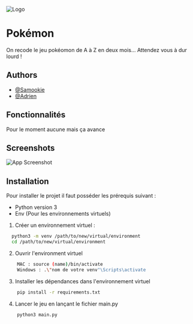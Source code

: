 ![Logo](https://thefederalistpapers.org/wp-content/uploads/2016/07/Pokemon-Logo.png)

    
# Pokémon

On recode le jeu pokéomon de A à Z en deux mois...
Attendez vous à dur lourd !


## Authors

- [@Samookie](https://github.com/samookie/)
- [@Adrien](https://github.com/Adrien-Fr)

  
## Fonctionnalités

Pour le moment aucune mais ça avance

  
## Screenshots

![App Screenshot](https://via.placeholder.com/468x300?text=App+Screenshot+Here)

  

## Installation

Pour installer le projet il faut posséder les prérequis suivant :

- Python version 3
- Env (Pour les environnements virtuels)

1. Créer un environnement virtuel :

```bash
  python3 -m venv /path/to/new/virtual/environment
  cd /path/to/new/virtual/environment
```

2. Ouvrir l'environment virtuel
```bash
    MAC : source (name)/bin/activate
    Windows : .\"nom de votre venv"\Scripts\activate
```

3. Installer les dépendances dans l'environnement virtuel

```bash
    pip install -r requirements.txt
```

4. Lancer le jeu en lançant le fichier main.py
```bash
    python3 main.py
```